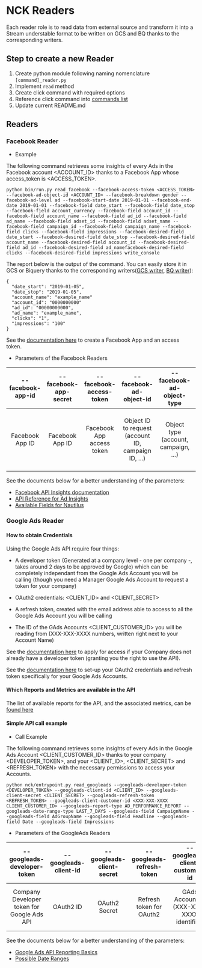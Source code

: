 # NCK Readers

Each reader role is to read data from external source and transform it into a Stream understable format to be written on GCS and BQ thanks to the corresponding writers.

## Step to create a new Reader

1. Create python module following naming nomenclature ``` [command]_reader.py ```
2. Implement `read` method
3. Create click command with required options
4. Reference click command into [commands list](./__init__.py)
5. Update current README.md

## Readers

### Facebook Reader

- Example

The following command retrieves some insights of every Ads in the Facebook account <ACCOUNT_ID> thanks to
a Facebook App whose access_token is <ACCESS_TOKEN>.

```
python bin/run.py read_facebook --facebook-access-token <ACCESS_TOKEN> --facebook-ad-object-id <ACCOUNT_ID> --facebook-breakdown gender --facebook-ad-level ad --facebook-start-date 2019-01-01 --facebook-end-date 2019-01-01 --facebook-field date_start --facebook-field date_stop --facebook-field account_currency --facebook-field account_id --facebook-field account_name --facebook-field ad_id --facebook-field ad_name --facebook-field adset_id --facebook-field adset_name --facebook-field campaign_id --facebook-field campaign_name --facebook-field clicks --facebook-field impressions --facebook-desired-field date_start --facebook-desired-field date_stop --facebook-desired-field account_name --facebook-desired-field account_id --facebook-desired-field ad_id --facebook-desired-field ad_namefacebook-desired-field clicks --facebook-desired-field impressions write_console
```

The report below is the output of the command. You can easily store it in GCS or Biquery thanks to the corresponding
writers([GCS writer](../writers/gcs_writer.py), [BQ writer](../writers/bigquery_writer.py)):
```
{
  "date_start": "2019-01-05",
  "date_stop": "2019-01-05",
  "account_name": "example_name"
  "account_id": "0000000000"
  "ad_id": "00000000000",
  "ad_name": "example_name",
  "clicks": "1",
  "impressions": "100"
}
```
See the [documentation here](https://developers.facebook.com/docs/marketing-api/insights/#marketing-api-quickstart "Create a Facebook App")
to create a Facebook App and an access token.

- Parameters of the Facebook Readers

| --facebook-app-id | --facebook-app-secret | --facebook-access-token | --facebook-ad-object-id | --facebook-ad-object-type | --facebook-breakdown | --facebook-action-breakdown | --facebook-ad-insights | --facebook-ad-level | --facebook-time-increment | --facebook-field | --facebook-desired-field | --facebook-start-date | --facebook-end-date | --facebook-date-preset | --facebook-recurse-level |
|:-----------------:|:---------------------:|:-----------------------:|:-----------------------:|:-------------------------:|:--------------------:|:---------------------------:|:----------------------:|:-------------------:|:-------------------------:|:----------------:|:------------------------:|:---------------------:|:-------------------:|:----------------------:|:------------------------:|
|Facebook App ID |Facebook App ID| Facebook App access token|Object ID to request (account ID, campaign ID, ...)|Object type (account, campaign, ...)|List of breakdowns for the request|List of action-breakdowns for the request|Request insights or not |Level of request|Time increment|List of fields to request|Desired fields in the output report |Start date of period|End date of period| Preset period|Allows to go down in granularity level (Campaign, Adset, Ad, ...) in the request|

See the documents below for a better understanding of the parameters:
- [Facebook API Insights documentation](https://developers.facebook.com/docs/marketing-api/insights)
- [API Reference for Ad Insights](https://developers.facebook.com/docs/marketing-api/reference/adgroup/insights/)
- [Available Fields for Nautilus](../helpers/facebook_helper.py)



### Google Ads Reader

#### How to obtain Credentials


Using the Google Ads API require four things:
- A developer token (Generated at a company level - one per company -, takes around 2 days to be approved by Google) which can be completely independant from the Google Ads Account you will be calling (though you need a Manager Google Ads Account to request a token for your company)

- OAuth2 credentials: <CLIENT_ID> and <CLIENT_SECRET>

- A refresh token, created with the email address able to access to all the Google Ads Account you will be calling

- The ID of the GAds Accounts <CLIENT_CUSTOMER_ID> you will be reading from (XXX-XXX-XXXX numbers, written right next to your Account Name)

See the [documentation here](https://developers.google.com/adwords/api/docs/guides/signup "Sign Up for Google Ads API")
to apply for access if your Company does not already have a developer token (granting you the right to use the API).

See the [documentation here](https://developers.google.com/adwords/api/docs/guides/first-api-call "Make your first API call")
to set-up your OAuth2 credentials and refresh token specifically for your Google Ads Accounts.


#### Which Reports and Metrics are available in the API


The list of available reports for the API, and the associated metrics, can be [found here](https://developers.google.com/adwords/api/docs/appendix/reports#available-reports "Report Types")

#### Simple API call example


- Call Example


The following command retrieves some insights of every Ads in the Google Ads Account <CLIENT_CUSTOMER_ID> thanks to
your company <DEVELOPER_TOKEN>, and your <CLIENT_ID>, <CLIENT_SECRET> and <REFRESH_TOKEN> with the necessary permissions to access your Accounts.

```
python nck/entrypoint.py read_googleads --googleads-developer-token <DEVELOPER_TOKEN> --googleads-client-id <CLIENT_ID> --googleads-client-secret <CLIENT_SECRET> --googleads-refresh-token <REFRESH_TOKEN> --googleads-client-customer-id <XXX-XXX-XXXX CLIENT_CUSTOMER_ID> --googleads-report-type AD_PERFORMANCE_REPORT --googleads-date-range-type LAST_7_DAYS --googleads-field CampaignName --googleads-field AdGroupName --googleads-field Headline --googleads-field Date --googleads-field Impressions  
```


- Parameters of the GoogleAds Readers


| --googleads-developer-token | --googleads-client-id | --googleads-client-secret | --googleads-refresh-token | --googleads-client-customer-id | --googleads-report-name | --googleads-report-type | --googleads-date-range-type | --googleads-start-date | --googleads-end-date | --googleads-field | --googleads-report-filter |
|:-----------------:|:---------------------:|:-----------------------:|:-----------------------:|:-------------------------:|:--------------------:|:---------------------------:|:----------------------:|:-------------------:|:-------------------------:|:----------------:|:------------------------:|
|Company Developer token for Google Ads API |OAuth2 ID| OAuth2 Secret|Refresh token for OAuth2|GAds Account ID (XXX-XXX-XXXX identifier)|Optional Name for your output ("Custom Report" by default)|Type of Report to be called|Type of Date Range to apply (if "CUSTOM_RANGE", a min and max date must be specified) |Start Date for "CUSTOM_RANGE" date range (optional)|End Date for "CUSTOM_RANGE" date range (optional)|List of fields to request |Filter to apply on specific field (Dictionary {'field':,'operator':,'values':})|

See the documents below for a better understanding of the parameters:
- [Google Ads API Reporting Basics](https://developers.google.com/adwords/api/docs/guides/reporting#create_a_report_definition)
- [Possible Date Ranges](https://developers.google.com/adwords/api/docs/guides/reporting#date_ranges)


